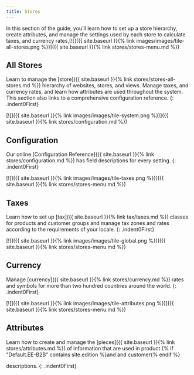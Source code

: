 ```yaml
---
title: Stores
---
```



In this section of the guide, you’ll learn how to set up a store hierarchy, create attributes, and manage the settings used by each store to calculate taxes, and currency rates,[![]({{ site.baseurl }}{% link images/images/tile-all-stores.png %})]({{ site.baseurl }}{% link stores/stores-menu.md %})

## All Stores

Learn to manage the [store]({{ site.baseurl }}{% link stores/stores-all-stores.md %}) hierarchy of websites, stores, and views. Manage taxes, and currency rates, and learn how attributes are used throughout the system. This section also links to a comprehensive configuration reference.
{: .indent0First}

[![]({{ site.baseurl }}{% link images/images/tile-system.png %})]({{ site.baseurl }}{% link stores/configuration.md %})

## Configuration

Our online [Configuration Reference]({{ site.baseurl }}{% link stores/configuration.md %}) has field descriptions for every setting.
{: .indent0First}

[![]({{ site.baseurl }}{% link images/images/tile-taxes.png %})]({{ site.baseurl }}{% link stores/stores-menu.md %})

## Taxes

Learn how to set up [tax]({{ site.baseurl }}{% link tax/taxes.md %}) classes for products and customer groups and manage tax zones and rates according to the requirements of your locale.
{: .indent0First}

[![]({{ site.baseurl }}{% link images/images/tile-global.png %})]({{ site.baseurl }}{% link stores/stores-menu.md %})

## Currency

Manage [currency]({{ site.baseurl }}{% link stores/currency.md %}) rates and symbols for more than two hundred countries around the world.
{: .indent0First}

[![]({{ site.baseurl }}{% link images/images/tile-attributes.png %})]({{ site.baseurl }}{% link stores/stores-menu.md %})

## Attributes

Learn how to create and manage the [pieces]({{ site.baseurl }}{% link stores/attributes.md %}) of information that are used in product {% if "Default.EE-B2B" contains site.edition %}and and customer{% endif %}

 descriptions.
{: .indent0First}
